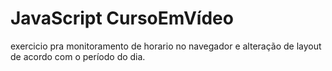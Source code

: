 # JavaScript CursoEmVídeo
exercicio pra monitoramento de horario no navegador e alteração de layout de acordo com o período do dia.
